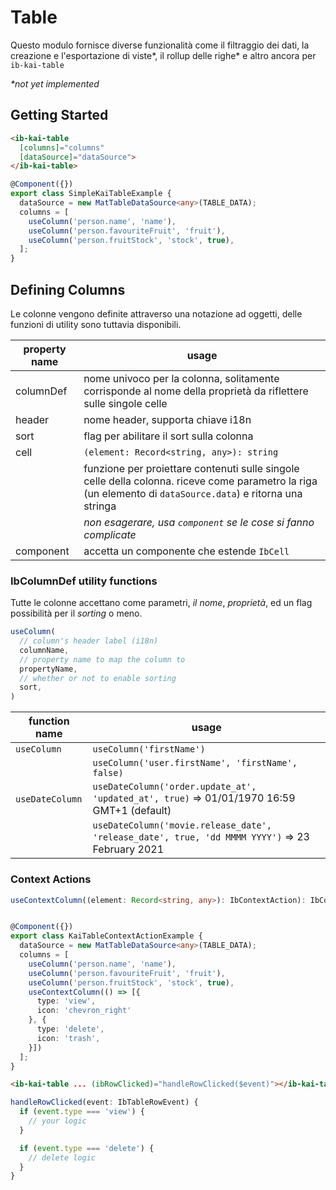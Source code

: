 # Table 

Questo modulo fornisce diverse funzionalità come il filtraggio dei dati, la creazione e l'esportazione di viste*, il rollup delle righe* e altro ancora per `ib-kai-table`

_*not yet implemented_

## Getting Started

```html
<ib-kai-table
  [columns]="columns"
  [dataSource]="dataSource">
</ib-kai-table>
```

```typescript
@Component({})
export class SimpleKaiTableExample {
  dataSource = new MatTableDataSource<any>(TABLE_DATA);
  columns = [
    useColumn('person.name', 'name'),
    useColumn('person.favouriteFruit', 'fruit'),
    useColumn('person.fruitStock', 'stock', true),
  ];
}
```

## Defining Columns

Le colonne vengono definite attraverso una notazione ad oggetti, delle funzioni di utility sono tuttavia disponibili.

|property name|usage
|-|-|
columnDef|nome univoco per la colonna, solitamente corrisponde al nome della proprietà da riflettere sulle singole celle
header|nome header, supporta chiave i18n
sort|flag per abilitare il sort sulla colonna
cell|`(element: Record<string, any>): string`
||funzione per proiettare contenuti sulle singole celle della colonna. riceve come parametro la riga (un elemento di `dataSource.data`) e ritorna una stringa
||*non esagerare, usa `component` se le cose si fanno complicate*
component|accetta un componente che estende `IbCell`

### IbColumnDef utility functions

Tutte le colonne accettano come parametri, *il nome*, *proprietà*, ed un flag possibilità per il *sorting* o meno.

```typescript
useColumn(
  // column's header label (i18n)
  columnName,
  // property name to map the column to
  propertyName,
  // whether or not to enable sorting
  sort,
)
```

|function name|usage|
|-|-|
|`useColumn`|`useColumn('firstName')`
||`useColumn('user.firstName', 'firstName', false)`
|`useDateColumn`|`useDateColumn('order.update_at', 'updated_at', true)` => 01/01/1970 16:59 GMT+1 (default)
||`useDateColumn('movie.release_date', 'release_date', true, 'dd MMMM YYYY')` => 23 February 2021

### Context Actions

```typescript
useContextColumn((element: Record<string, any>): IbContextAction): IbColumnDef
```

```typescript

@Component({})
export class KaiTableContextActionExample {
  dataSource = new MatTableDataSource<any>(TABLE_DATA);
  columns = [
    useColumn('person.name', 'name'),
    useColumn('person.favouriteFruit', 'fruit'),
    useColumn('person.fruitStock', 'stock', true),
    useContextColumn(() => [{
      type: 'view',
      icon: 'chevron_right'
    }, {
      type: 'delete',
      icon: 'trash',
    }])
  ];
}
```

```html
<ib-kai-table ... (ibRowClicked)="handleRowClicked($event)"></ib-kai-table>
```

```typescript
handleRowClicked(event: IbTableRowEvent) {
  if (event.type === 'view') {
    // your logic
  }

  if (event.type === 'delete') {
    // delete logic
  }
}
```